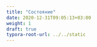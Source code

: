 ```yaml
---
title: "Состояние"
date: 2020-12-31T09:05:13+03:00
weight: 1
draft: true
typora-root-url: ../../static
---
```


